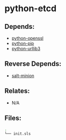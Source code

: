 # python-etcd

## Depends:

  -  [python-openssl](/salt/python-openssl)
  -  [python-pip](/salt/python-pip)
  -  [python-urllib3](/salt/python-urllib3)

## Reverse Depends:

  -  [salt-minion](/salt/salt-minion)

## Relates:

  -  N/A

## Files:

```bash
.
└── init.sls
```
